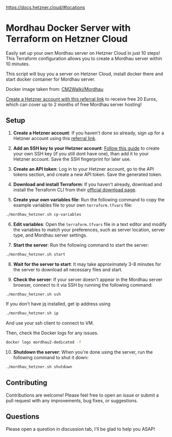 https://docs.hetzner.cloud/#locations

# Mordhau Docker Server with Terraform on Hetzner Cloud

Easily set up your own Mordhau server on Hetzner Cloud in just 10 steps! This Terraform configuration allows you to create a Mordhau server within 10 minutes.

This script will buy you a server on Hetzner Cloud, install docker there and start docker container for Mordhau server.

Docker image taken from: [CM2Walki/Mordhau](https://github.com/CM2Walki/Mordhau)

[Create a Hetzner account with this referral link](https://hetzner.cloud/?ref=LuxOtOncziy9) to receive free 20 Euros, which can cover up to 2 months of free Mordhau server hosting!

## Setup

1. **Create a Hetzner account**: If you haven't done so already, sign up for a Hetzner account using this [referral link](https://hetzner.cloud/?ref=LuxOtOncziy9).

2. **Add an SSH key to your Hetzner account**: [Follow this guide](https://docs.github.com/en/authentication/connecting-to-github-with-ssh/generating-a-new-ssh-key-and-adding-it-to-the-ssh-agent) to create your own SSH key (if you still dont have one), than add it to your Hetzner account. Save the SSH fingerprint for later use.

3. **Create an API token**: Log in to your Hetzner account, go to the API tokens section, and create a new API token. Save the generated token.

4. **Download and install Terraform**: If you haven't already, download and install the Terraform CLI from their [official download page](https://www.terraform.io/downloads.html).

5. **Create your own variables file**: Run the following command to copy the example variables file to your own `terraform.tfvars` file:

```sh
./mordhau_hetzner.sh cp-variables
```

6. **Edit variables**: Open the `terraform.tfvars` file in a text editor and modify the variables to match your preferences, such as server location, server type, and Mordhau server settings.

7. **Start the server**: Run the following command to start the server:

```sh
./mordhau_hetzner.sh start
```

8. **Wait for the server to start**: It may take approximately 3-8 minutes for the server to download all necessary files and start.

9. **Check the server**: If your server doesn't appear in the Mordhau server browser, connect to it via SSH by running the following command:

```sh
./mordhau_hetzner.sh ssh
```

If you don't have jq installed, get ip address using

```sh
./mordhau_hetzner.sh ip
```

And use your ssh client to connect to VM.

Then, check the Docker logs for any issues.

```sh
docker logs mordhau2-dedicated -f
```

10. **Shutdown the server**: When you're done using the server, run the following command to shut it down:

```sh
./mordhau_hetzner.sh shutdown
```

## Contributing

Contributions are welcome! Please feel free to open an issue or submit a pull request with any improvements, bug fixes, or suggestions.

## Questions

Please open a question in discussion tab, I'll be glad to help you ASAP!
